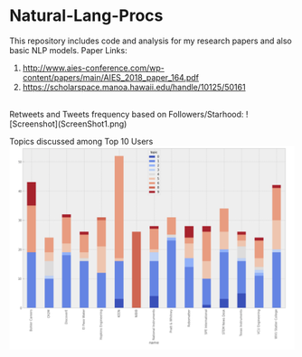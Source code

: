 # Natural-Lang-Procs
This repository includes code and analysis for my research papers and also basic NLP models. 
Paper Links:
1. http://www.aies-conference.com/wp-content/papers/main/AIES_2018_paper_164.pdf
2. https://scholarspace.manoa.hawaii.edu/handle/10125/50161
<br>
Retweets and Tweets frequency based on Followers/Starhood:
![Screenshot](ScreenShot1.png)

Topics discussed among Top 10 Users
![Screenshot](Screenshot2.png)
